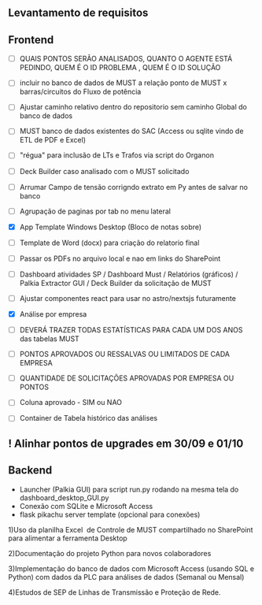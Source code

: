 
## Levantamento de requisitos

## Frontend
 
- [ ] QUAIS PONTOS SERÃO ANALISADOS, QUANTO O AGENTE ESTÁ PEDINDO, 	QUEM É O ID PROBLEMA ,	QUEM É O ID SOLUÇÃO
- [ ] incluir no banco de dados de MUST a relação ponto de MUST x barras/circuitos do Fluxo de potência
- [ ] Ajustar caminho relativo dentro do repositorio sem caminho Global do banco de dados
- [ ] MUST banco de dados existentes do SAC (Access ou sqlite vindo de ETL de PDF e Excel)
- [ ] "régua" para inclusão de LTs e Trafos via script do Organon
- [ ] Deck Builder caso analisado com o MUST solicitado
- [ ] Arrumar Campo de tensão corrigndo extrato em Py antes de salvar no banco
- [ ] Agrupação de paginas por tab no menu lateral
- [x] App Template Windows Desktop (Bloco de notas sobre)
- [ ] Template de Word (docx) para criação do relatorio final
- [ ] Passar os PDFs no arquivo local e nao em links do SharePoint
- [ ] Dashboard atividades SP / Dashboard Must / Relatórios (gráficos) / Palkia Extractor GUI / Deck Builder da solicitação de MUST


- [ ] Ajustar componentes react para usar no astro/nextsjs futuramente
- [x] Análise por empresa
- [ ] DEVERÁ TRAZER TODAS ESTATÍSTICAS PARA CADA UM DOS ANOS das tabelas MUST
- [ ] PONTOS APROVADOS OU RESSALVAS OU LIMITADOS DE CADA EMPRESA
- [ ] QUANTIDADE DE SOLICITAÇÕES APROVADAS POR EMPRESA OU PONTOS
- [ ] Coluna aprovado - SIM ou NAO
- [ ] Container de Tabela histórico das análises


## ! Alinhar pontos de upgrades em 30/09 e 01/10 

## Backend
- Launcher (Palkia GUI) para script run.py rodando na mesma tela do dashboard_desktop_GUI.py
- Conexão com SQLite e Microsoft Access
- flask pikachu server template (opcional para conexões)

1)Uso da planilha Excel  de Controle de MUST compartilhado no SharePoint para alimentar a ferramenta Desktop

2)Documentação do projeto Python para novos colaboradores

3)Implementação do banco de dados com Microsoft Access (usando SQL e Python) com dados da PLC para análises de dados (Semanal ou Mensal)

4)Estudos de SEP de Linhas de Transmissão e Proteção de Rede.